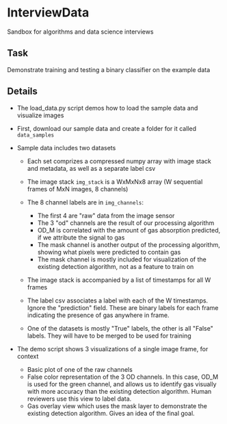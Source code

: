 # InterviewData
Sandbox for algorithms and data science interviews

## Task

Demonstrate training and testing a binary classifier on the example data

## Details

* The load_data.py script demos how to load the sample data and visualize images

* First, download our sample data and create a folder for it called `data_samples`

* Sample data includes two datasets

    * Each set comprizes a compressed numpy array with image stack and metadata, as well as a separate label csv

    * The image stack `img_stack` is a WxMxNx8 array (W sequential frames of MxN images, 8 channels)

    * The 8 channel labels are in `img_channels`:
        * The first 4 are "raw" data from the image sensor
        * The 3 "od" channels are the result of our processing algorithm
        * OD_M is correlated with the amount of gas absorption predicted, if we attribute the signal to gas
        * The mask channel is another output of the processing algorithm, showing what pixels were predicted to contain gas
        * The mask channel is mostly included for visualization of the existing detection algorithm, not as a feature to train on

    * The image stack is accompanied by a list of timestamps for all W frames

    * The label csv associates a label with each of the W timestamps. Ignore the "prediction" field. These are binary labels for each frame indicating the presence of gas anywhere in frame.

    * One of the datasets is mostly "True" labels, the other is all "False" labels. They will have to be merged to be used for training 

* The demo script shows 3 visualizations of a single image frame, for context
    * Basic plot of one of the raw channels
    * False color representation of the 3 OD channels. In this case, OD_M is used for the green channel, and allows us to identify gas visually with more accuracy than the existing detection algorithm. Human reviewers use this view to label data.
    * Gas overlay view which uses the mask layer to demonstrate the existing detection algorithm. Gives an idea of the final goal.




